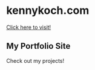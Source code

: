 # kennykoch.com
[Click here to visit!](https://www.kennykoch.com)

## My Portfolio Site
Check out my projects!
